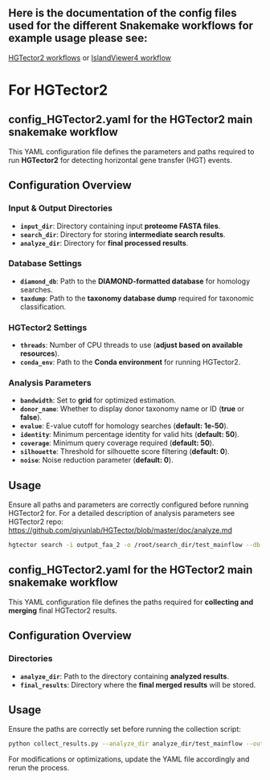 ## Here is the documentation of the config files used for the different Snakemake workflows for example usage please see: 
[HGTector2 workflows](HGT-Archaea-Workflows/Snakemake_Workflows_HGTector2/HGTector2_workflows.md) or [IslandViewer4 workflow](HGT-Archaea-Workflows/Snakemake_Workflow_Islandviewer4/IslandViewer4_workflow.md)

# For HGTector2 


## config_HGTector2.yaml for the HGTector2 main snakemake workflow
This YAML configuration file defines the parameters and paths required to run **HGTector2** for detecting horizontal gene transfer (HGT) events.

## Configuration Overview

### Input & Output Directories
- **`input_dir`**: Directory containing input **proteome FASTA files**.
- **`search_dir`**: Directory for storing **intermediate search results**.
- **`analyze_dir`**: Directory for **final processed results**.

### Database Settings
- **`diamond_db`**: Path to the **DIAMOND-formatted database** for homology searches.
- **`taxdump`**: Path to the **taxonomy database dump** required for taxonomic classification.

### HGTector2 Settings
- **`threads`**: Number of CPU threads to use (**adjust based on available resources**).
- **`conda_env`**: Path to the **Conda environment** for running HGTector2.

### Analysis Parameters
- **`bandwidth`**: Set to **grid** for optimized estimation.
- **`donor_name`**: Whether to display donor taxonomy name or ID (**true** or **false**).
- **`evalue`**: E-value cutoff for homology searches (**default: 1e-50**).
- **`identity`**: Minimum percentage identity for valid hits (**default: 50**).
- **`coverage`**: Minimum query coverage required (**default: 50**).
- **`silhouette`**: Threshold for silhouette score filtering (**default: 0**).
- **`noise`**: Noise reduction parameter (**default: 0**).

## Usage
Ensure all paths and parameters are correctly configured before running HGTector2 for. For a detailed description of analysis parameters see HGTector2 repo: https://github.com/qiyunlab/HGTector/blob/master/doc/analyze.md

```bash
hgtector search -i output_faa_2 -o /root/search_dir/test_mainflow --db /root/database/diamond/db/db.dmnd --threads 7
```


## config_HGTector2.yaml for the HGTector2 main snakemake workflow
This YAML configuration file defines the paths required for **collecting and merging** final HGTector2 results.

## Configuration Overview

### Directories
- **`analyze_dir`**: Path to the directory containing **analyzed results**.
- **`final_results`**: Directory where the **final merged results** will be stored.

## Usage
Ensure the paths are correctly set before running the collection script:

```bash
python collect_results.py --analyze_dir analyze_dir/test_mainflow --output final_results/final_test
```

For modifications or optimizations, update the YAML file accordingly and rerun the process.





